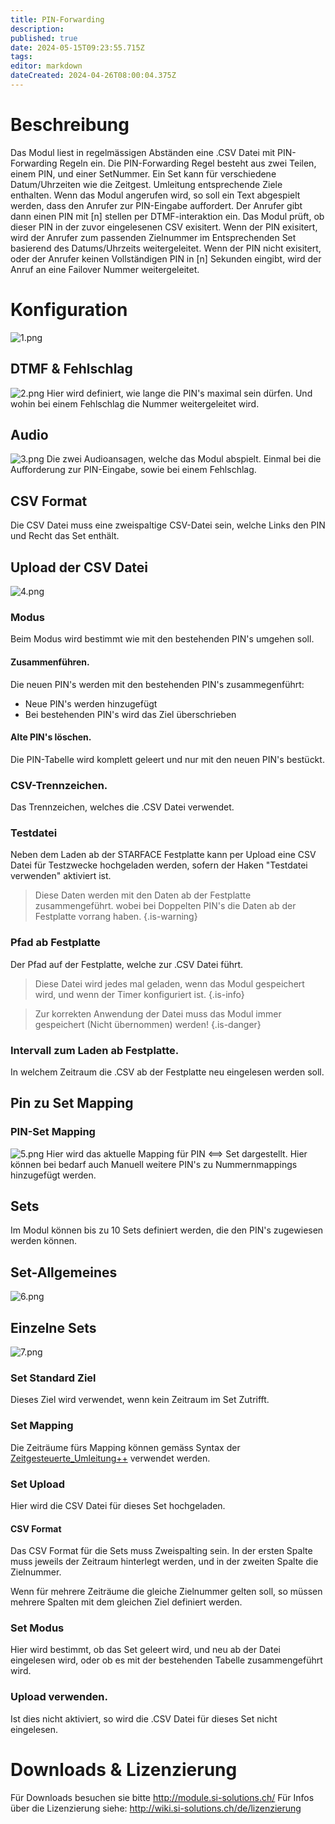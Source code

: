 ```yaml
---
title: PIN-Forwarding
description: 
published: true
date: 2024-05-15T09:23:55.715Z
tags: 
editor: markdown
dateCreated: 2024-04-26T08:00:04.375Z
---
```


# Beschreibung
Das Modul liest in regelmässigen Abständen eine .CSV Datei mit PIN-Forwarding Regeln ein.
Die PIN-Forwarding Regel besteht aus zwei Teilen, einem PIN, und einer SetNummer.
Ein Set kann für verschiedene Datum/Uhrzeiten wie die Zeitgest. Umleitung entsprechende Ziele enthalten.
Wenn das Modul angerufen wird, so soll ein Text abgespielt werden, dass den Anrufer zur PIN-Eingabe auffordert.
Der Anrufer gibt dann einen PIN mit \[n\] stellen per DTMF-interaktion ein.
Das Modul prüft, ob dieser PIN in der zuvor eingelesenen CSV exisitert.
Wenn der PIN exisitert, wird der Anrufer zum passenden Zielnummer im Entsprechenden Set basierend des Datums/Uhrzeits weitergeleitet.
Wenn der PIN nicht exisitert, oder der Anrufer keinen Vollständigen PIN in \[n\] Sekunden eingibt, wird der Anruf an eine Failover Nummer weitergeleitet.

# Konfiguration

![1.png](/uploads/pin-forwarding/1.png)

## DTMF & Fehlschlag
![2.png](/uploads/pin-forwarding/2.png)
Hier wird definiert, wie lange die PIN's maximal sein dürfen. Und wohin bei einem Fehlschlag die Nummer weitergeleitet wird.

## Audio
![3.png](/uploads/pin-forwarding/3.png)
Die zwei Audioansagen, welche das Modul abspielt. Einmal bei die Aufforderung zur PIN-Eingabe, sowie bei einem Fehlschlag.

## CSV Format

Die CSV Datei muss eine zweispaltige CSV-Datei sein, welche Links den PIN und Recht das Set enthält.

## Upload der CSV Datei
![4.png](/uploads/pin-forwarding/4.png)

### Modus
Beim Modus wird bestimmt wie mit den bestehenden PIN's umgehen soll.

#### Zusammenführen.
Die neuen PIN's werden mit den bestehenden PIN's zusammegenführt:

- Neue PIN's werden hinzugefügt
- Bei bestehenden PIN's wird das Ziel überschrieben

#### Alte PIN's löschen.
Die PIN-Tabelle wird komplett geleert und nur mit den neuen PIN's bestückt.

### CSV-Trennzeichen.
Das Trennzeichen, welches die .CSV Datei verwendet.

### Testdatei
Neben dem Laden ab der STARFACE Festplatte kann per Upload eine CSV Datei für Testzwecke hochgeladen werden, sofern der Haken "Testdatei verwenden" aktiviert ist.

> Diese Daten werden mit den Daten ab der Festplatte zusammengeführt. wobei bei Doppelten PIN's die Daten ab der Festplatte vorrang haben.
{.is-warning}

### Pfad ab Festplatte
Der Pfad auf der Festplatte, welche zur .CSV Datei führt.

> Diese Datei wird jedes mal geladen, wenn das Modul gespeichert wird, und wenn der Timer konfiguriert ist.
{.is-info}

> Zur korrekten Anwendung der Datei muss das Modul immer gespeichert (Nicht übernommen) werden!
{.is-danger}

### Intervall zum Laden ab Festplatte.
In welchem Zeitraum die .CSV ab der Festplatte neu eingelesen werden soll.

## Pin zu Set Mapping

### PIN-Set Mapping
![5.png](/uploads/pin-forwarding/5.png)
Hier wird das aktuelle Mapping für PIN <==> Set dargestellt. 
Hier können bei bedarf auch Manuell weitere PIN's zu Nummernmappings hinzugefügt werden.

## Sets
Im Modul können bis zu 10 Sets definiert werden, die den PIN's zugewiesen werden können.

## Set-Allgemeines
![6.png](/uploads/pin-forwarding/6.png)

## Einzelne Sets
![7.png](/uploads/pin-forwarding/7.png)

### Set Standard Ziel
Dieses Ziel wird verwendet, wenn kein Zeitraum im Set Zutrifft.

### Set Mapping
Die Zeiträume fürs Mapping können gemäss Syntax der [Zeitgesteuerte_Umleitung++](https://wiki.si-solutions.ch/de/Gratismodule/Zeitgesteuerte_Umleitung++) verwendet werden.

### Set Upload
Hier wird die CSV Datei für dieses Set hochgeladen.

#### CSV Format
Das CSV Format für die Sets muss Zweispalting sein.
In der ersten Spalte muss jeweils der Zeitraum hinterlegt werden, und in der zweiten Spalte die Zielnummer.

Wenn für mehrere Zeiträume die gleiche Zielnummer gelten soll, so müssen mehrere Spalten mit dem gleichen Ziel definiert werden.

### Set Modus
Hier wird bestimmt, ob das Set geleert wird, und neu ab der Datei eingelesen wird, oder ob es mit der bestehenden Tabelle zusammengeführt wird.

### Upload verwenden.
Ist dies nicht aktiviert, so wird die .CSV Datei für dieses Set nicht eingelesen.

# Downloads & Lizenzierung
Für Downloads besuchen sie bitte http://module.si-solutions.ch/
Für Infos über die Lizenzierung siehe: http://wiki.si-solutions.ch/de/lizenzierung